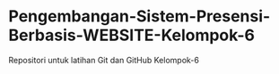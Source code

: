 # Pengembangan-Sistem-Presensi-Berbasis-WEBSITE-Kelompok-6
Repositori untuk latihan Git dan GitHub Kelompok-6
